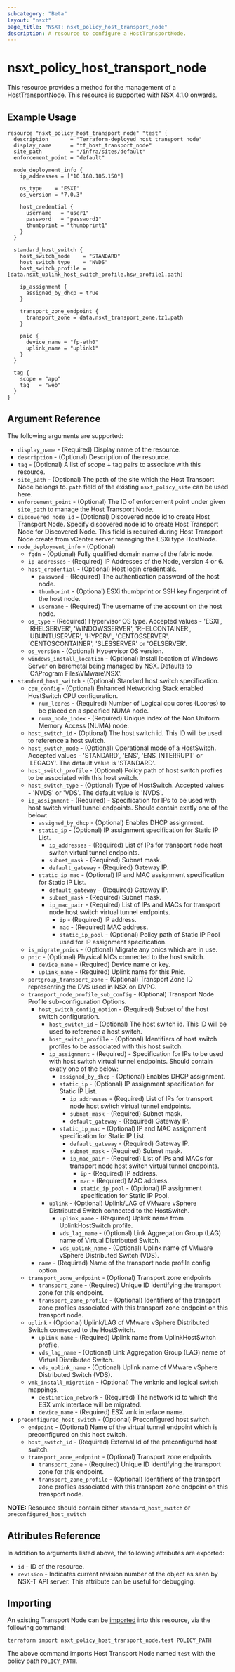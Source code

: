 ```yaml
---
subcategory: "Beta"
layout: "nsxt"
page_title: "NSXT: nsxt_policy_host_transport_node"
description: A resource to configure a HostTransportNode.
---
```


# nsxt_policy_host_transport_node

This resource provides a method for the management of a HostTransportNode.
This resource is supported with NSX 4.1.0 onwards.

## Example Usage

```hcl
resource "nsxt_policy_host_transport_node" "test" {
  description       = "Terraform-deployed host transport node"
  display_name      = "tf_host_transport_node"
  site_path         = "/infra/sites/default"
  enforcement_point = "default"

  node_deployment_info {
    ip_addresses = ["10.168.186.150"]

    os_type    = "ESXI"
    os_version = "7.0.3"

    host_credential {
      username   = "user1"
      password   = "password1"
      thumbprint = "thumbprint1"
    }
  }

  standard_host_switch {
    host_switch_mode    = "STANDARD"
    host_switch_type    = "NVDS"
    host_switch_profile = [data.nsxt_uplink_host_switch_profile.hsw_profile1.path]

    ip_assignment {
      assigned_by_dhcp = true
    }

    transport_zone_endpoint {
      transport_zone = data.nsxt_transport_zone.tz1.path
    }

    pnic {
      device_name = "fp-eth0"
      uplink_name = "uplink1"
    }
  }

  tag {
    scope = "app"
    tag   = "web"
  }
}
```

## Argument Reference

The following arguments are supported:

* `display_name` - (Required) Display name of the resource.
* `description` - (Optional) Description of the resource.
* `tag` - (Optional) A list of scope + tag pairs to associate with this resource.
* `site_path` - (Optional) The path of the site which the Host Transport Node belongs to. `path` field of the existing `nsxt_policy_site` can be used here.
* `enforcement_point` - (Optional) The ID of enforcement point under given `site_path` to manage the Host Transport Node.
* `discovered_node_id` - (Optional)  Discovered node id to create Host Transport Node. Specify discovered node id to create Host Transport Node for Discovered Node. This field is required during Host Transport Node create from vCenter server managing the ESXi type HostNode.
* `node_deployment_info` - (Optional)
  * `fqdn` - (Optional) Fully qualified domain name of the fabric node.
  * `ip_addresses` - (Required) IP Addresses of the Node, version 4 or 6.
  * `host_credential` - (Optional) Host login credentials.
    * `password` - (Required) The authentication password of the host node.
    * `thumbprint` - (Optional) ESXi thumbprint or SSH key fingerprint of the host node.
    * `username` - (Required) The username of the account on the host node.
  * `os_type` - (Required) Hypervisor OS type. Accepted values - 'ESXI', 'RHELSERVER', 'WINDOWSSERVER', 'RHELCONTAINER', 'UBUNTUSERVER', 'HYPERV', 'CENTOSSERVER', 'CENTOSCONTAINER', 'SLESSERVER' or 'OELSERVER'.
  * `os_version` - (Optional) Hypervisor OS version.
  * `windows_install_location` - (Optional) Install location of Windows Server on baremetal being managed by NSX. Defaults to 'C:\Program Files\VMware\NSX\'.
* `standard_host_switch` - (Optional) Standard host switch specification.
  * `cpu_config` - (Optional) Enhanced Networking Stack enabled HostSwitch CPU configuration.
    * `num_lcores` - (Required) Number of Logical cpu cores (Lcores) to be placed on a specified NUMA node.
    * `numa_node_index` - (Required) Unique index of the Non Uniform Memory Access (NUMA) node.
  * `host_switch_id` - (Optional) The host switch id. This ID will be used to reference a host switch.
  * `host_switch_mode` - (Optional) Operational mode of a HostSwitch. Accepted values - 'STANDARD', 'ENS', 'ENS_INTERRUPT' or 'LEGACY'. The default value is 'STANDARD'.
  * `host_switch_profile` - (Optional) Policy path of host switch profiles to be associated with this host switch.
  * `host_switch_type` - (Optional) Type of HostSwitch. Accepted values - 'NVDS' or 'VDS'. The default value is 'NVDS'.
  * `ip_assignment` - (Required) - Specification for IPs to be used with host switch virtual tunnel endpoints. Should contain exatly one of the below:
    * `assigned_by_dhcp` - (Optional) Enables DHCP assignment.
    * `static_ip` - (Optional) IP assignment specification for Static IP List.
      * `ip_addresses` - (Required) List of IPs for transport node host switch virtual tunnel endpoints.
      * `subnet_mask` - (Required) Subnet mask.
      * `default_gateway` - (Required) Gateway IP.
    * `static_ip_mac` - (Optional) IP and MAC assignment specification for Static IP List.
      * `default_gateway` - (Required) Gateway IP.
      * `subnet_mask` - (Required) Subnet mask.
      * `ip_mac_pair` - (Required) List of IPs and MACs for transport node host switch virtual tunnel endpoints.
        * `ip` - (Required) IP address.
        * `mac` - (Required) MAC address.
        * `static_ip_pool` - (Optional) Policy path of Static IP Pool used for IP assignment specification.
  * `is_migrate_pnics` - (Optional) Migrate any pnics which are in use.
  * `pnic` - (Optional) Physical NICs connected to the host switch.
    * `device_name` - (Required) Device name or key.
    * `uplink_name` - (Required) Uplink name for this Pnic.
  * `portgroup_transport_zone` - (Optional) Transport Zone ID representing the DVS used in NSX on DVPG.
  * `transport_node_profile_sub_config` - (Optional) Transport Node Profile sub-configuration Options.
    * `host_switch_config_option` - (Required) Subset of the host switch configuration.
      * `host_switch_id` - (Optional) The host switch id. This ID will be used to reference a host switch.
      * `host_switch_profile` - (Optional) Identifiers of host switch profiles to be associated with this host switch.
      * `ip_assignment` - (Required) - Specification for IPs to be used with host switch virtual tunnel endpoints. Should contain exatly one of the below:
        * `assigned_by_dhcp` - (Optional) Enables DHCP assignment.
        * `static_ip` - (Optional) IP assignment specification for Static IP List.
          * `ip_addresses` - (Required) List of IPs for transport node host switch virtual tunnel endpoints.
          * `subnet_mask` - (Required) Subnet mask.
          * `default_gateway` - (Required) Gateway IP.
        * `static_ip_mac` - (Optional) IP and MAC assignment specification for Static IP List.
          * `default_gateway` - (Required) Gateway IP.
          * `subnet_mask` - (Required) Subnet mask.
          * `ip_mac_pair` - (Required) List of IPs and MACs for transport node host switch virtual tunnel endpoints.
            * `ip` - (Required) IP address.
            * `mac` - (Required) MAC address.
            * `static_ip_pool` - (Optional) IP assignment specification for Static IP Pool.
      * `uplink` - (Optional) Uplink/LAG of VMware vSphere Distributed Switch connected to the HostSwitch.
        * `uplink_name` - (Required) Uplink name from UplinkHostSwitch profile.
        * `vds_lag_name` - (Optional) Link Aggregation Group (LAG) name of Virtual Distributed Switch.
        * `vds_uplink_name` - (Optional) Uplink name of VMware vSphere Distributed Switch (VDS).
    * `name` - (Required) Name of the transport node profile config option.
  * `transport_zone_endpoint` - (Optional) Transport zone endpoints
    * `transport_zone` - (Required) Unique ID identifying the transport zone for this endpoint.
    * `transport_zone_profile` - (Optional) Identifiers of the transport zone profiles associated with this transport zone endpoint on this transport node.
  * `uplink` - (Optional) Uplink/LAG of VMware vSphere Distributed Switch connected to the HostSwitch.
    * `uplink_name` - (Required) Uplink name from UplinkHostSwitch profile.
    * `vds_lag_name` - (Optional) Link Aggregation Group (LAG) name of Virtual Distributed Switch.
    * `vds_uplink_name` - (Optional) Uplink name of VMware vSphere Distributed Switch (VDS).
  * `vmk_install_migration` - (Optional) The vmknic and logical switch mappings.
    * `destination_network` - (Required) The network id to which the ESX vmk interface will be migrated.
    * `device_name` - (Required) ESX vmk interface name.
* `preconfigured_host_switch` - (Optional) Preconfigured host switch.
  * `endpoint` - (Optional) Name of the virtual tunnel endpoint which is preconfigured on this host switch.
  * `host_switch_id` - (Required) External Id of the preconfigured host switch.
  * `transport_zone_endpoint` - (Optional) Transport zone endpoints
    * `transport_zone` - (Required) Unique ID identifying the transport zone for this endpoint.
    * `transport_zone_profile` - (Optional) Identifiers of the transport zone profiles associated with this transport zone endpoint on this transport node.

**NOTE:** Resource should contain either `standard_host_switch` or `preconfigured_host_switch`

## Attributes Reference

In addition to arguments listed above, the following attributes are exported:

* `id` - ID of the resource.
* `revision` - Indicates current revision number of the object as seen by NSX-T API server. This attribute can be useful for debugging.

## Importing

An existing Transport Node can be [imported][docs-import] into this resource, via the following command:

[docs-import]: https://www.terraform.io/cli/import

```
terraform import nsxt_policy_host_transport_node.test POLICY_PATH
```
The above command imports Host Transport Node named `test` with the policy path `POLICY_PATH`.

